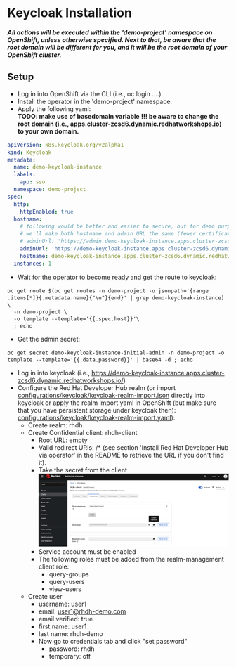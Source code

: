 # Keycloak Installation 

**_All actions will be executed within the 'demo-project' namespace on OpenShift, unless otherwise specified.
Next to that, be aware that the root domain will be different for you, and it will be the root domain of your 
OpenShift cluster._**

## Setup

* Log in into OpenShift via the CLI (i.e., oc login ....)
* Install the operator in the 'demo-project' namespace.
* Apply the following yaml:  
    **TODO: make use of basedomain variable** 
    **!!! be aware to change the root domain (i.e., apps.cluster-zcsd6.dynamic.redhatworkshops.io) to your own domain.**
```yaml
apiVersion: k8s.keycloak.org/v2alpha1
kind: Keycloak
metadata:
  name: demo-keycloak-instance
  labels:
    app: sso
  namespace: demo-project
spec:
  http:
    httpEnabled: true
  hostname:
    # following would be better and easier to secure, but for demo purposes, 
    # we'll make both hostname and admin URL the same (fewer certificates' config)
    # adminUrl: 'https://admin.demo-keycloak-instance.apps.cluster-zcsd6.dynamic.redhatworkshops.io'
    adminUrl: 'https://demo-keycloak-instance.apps.cluster-zcsd6.dynamic.redhatworkshops.io'
    hostname: demo-keycloak-instance.apps.cluster-zcsd6.dynamic.redhatworkshops.io
  instances: 1
```
* Wait for the operator to become ready and get the route to keycloak:
```shell
oc get route $(oc get routes -n demo-project -o jsonpath='{range .items[*]}{.metadata.name}{"\n"}{end}' | grep demo-keycloak-instance) \
  -n demo-project \
  -o template --template='{{.spec.host}}'\ 
  ; echo
```
* Get the admin secret:
```shell
oc get secret demo-keycloak-instance-initial-admin -n demo-project -o template --template='{{.data.password}}' | base64 -d ; echo
```
* Log in into keycloak (i.e., https://demo-keycloak-instance.apps.cluster-zcsd6.dynamic.redhatworkshops.io/)
* Configure the Red Hat Developer Hub realm (or import [configurations/keycloak/keycloak-realm-import.json](configurations/keycloak/keycloak-realm-import.json) directly into keycloak or apply
the realm import yaml in OpenShift (but make sure that you have persistent storage under keycloak then): [configurations/keycloak/keycloak-realm-import.yaml](configurations/keycloak/keycloak-realm-import.yaml)):
  * Create realm: rhdh
  * Create Confidential client: rhdh-client
    * Root URL: empty
    * Valid redirect URIs: <developer hub url>/*  (see section 'Install Red Hat Developer Hub via operator' in the README to retrieve the URL if you don't find it).
    * Take the secret from the client  
      ![](images/keycloak_rhdh_client_creation.png "")
    * Service account must be enabled
    * The following roles must be added from the realm-management client role:
      * query-groups
      * query-users
      * view-users
  * Create user
    * username: user1
    * email: user1@rhdh-demo.com
    * email verified: true
    * first name: user1
    * last name: rhdh-demo
    * Now go to credentials tab and click "set password"
      * password: rhdh
      * temporary: off